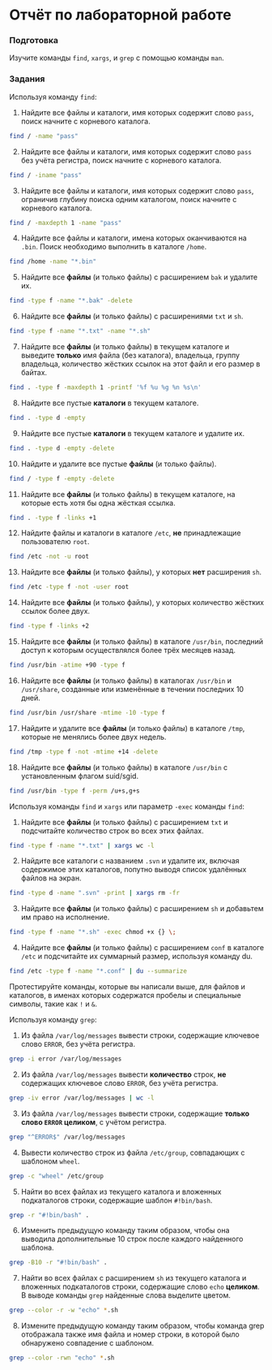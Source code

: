 # Отчёт по лабораторной работе

### Подготовка

Изучите команды `find`, `xargs`, и `grep` с помощью команды `man`.

### Задания

Используя команду `find`:

1. Найдите все файлы и каталоги, имя которых содержит слово `pass`, поиск начните с корневого каталога.
```sh
find / -name "pass"
```
2. Найдите все файлы и каталоги, имя которых содержит слово `pass` без учёта регистра, поиск начните с корневого каталога.
```sh
find / -iname "pass"
```
3. Найдите все файлы и каталоги, имя которых содержит слово `pass`, ограничив глубину поиска одним каталогом, поиск начните с корневого каталога.
```sh
find / -maxdepth 1 -name "pass"
```
4. Найдите все файлы и каталоги, имена которых оканчиваются на `.bin`. Поиск необходимо выполнить в каталоге `/home`.
```sh
find /home -name "*.bin"
```
5. Найдите все **файлы** (и только файлы) с расширением `bak` и удалите их.
```sh
find -type f -name "*.bak" -delete
```
6. Найдите все **файлы** (и только файлы) с расширениями `txt` и `sh`.
```sh
find -type f -name "*.txt" -name "*.sh"
```
7. Найдите все **файлы** (и только файлы) в текущем каталоге и выведите **только** имя файла (без каталога), владельца, группу владельца, количество жёстких ссылок на этот файл и его размер в байтах.
```sh
find . -type f -maxdepth 1 -printf '%f %u %g %n %s\n'
```
8. Найдите все пустые **каталоги** в текущем каталоге.
```sh
find . -type d -empty
```
9. Найдите все пустые **каталоги** в текущем каталоге и удалите их.
```sh
find . -type d -empty -delete
```
10. Найдите и удалите все пустые **файлы** (и только файлы).
```sh
find / -type f -empty -delete
```
11. Найдите все **файлы** (и только файлы) в текущем каталоге, на которые есть хотя бы одна жёсткая ссылка.
```sh
find . -type f -links +1
```
12. Найдите файлы и каталоги в каталоге `/etc`, **не** принадлежащие пользователю `root`.
```sh
find /etc -not -u root
```
13. Найдите все **файлы** (и только файлы), у которых **нет** расширения `sh`.
```sh
find /etc -type f -not -user root
```
14. Найдите все **файлы** (и только файлы), у которых количество жёстких ссылок более двух.
```sh
find -type f -links +2
```
15. Найдите все **файлы** (и только файлы) в каталоге `/usr/bin`, последний доступ к которым 
осуществлялся более трёх месяцев назад.
```sh
find /usr/bin -atime +90 -type f
```
16. Найдите все **файлы** (и только файлы) в каталогах `/usr/bin` и `/usr/share`, созданные или изменённые в течении последних 10 дней.
```sh
find /usr/bin /usr/share -mtime -10 -type f
```
17. Найдите и удалите все **файлы** (и только файлы) в каталоге `/tmp`, которые не менялись более двух недель.
```sh
find /tmp -type f -not -mtime +14 -delete
```
18. Найдите все **файлы** (и только файлы) в каталоге `/usr/bin` с установленным флагом suid/sgid.
```sh
find /usr/bin -type f -perm /u+s,g+s
```

Используя команды `find` и `xargs` или параметр `-exec` команды `find`:

1. Найдите все **файлы** (и только файлы) с расширением `txt` и подсчитайте количество строк во всех этих файлах.
```sh
find -type f -name "*.txt" | xargs wc -l
```
2. Найдите все каталоги с названием `.svn` и удалите их, включая содержимое этих каталогов, попутно выводя список удалённых файлов на экран.
```sh
find -type d -name ".svn" -print | xargs rm -fr
```
3. Найдите все **файлы** (и только файлы) с расширением `sh` и добавьтем им право на исполнение.
```sh
find -type f -name "*.sh" -exec chmod +x {} \;
```
4. Найдите все **файлы** (и только файлы) с расширением `conf` в каталоге `/etc` и подсчитайте их суммарный размер, используя команду du.
```sh
find /etc -type f -name "*.conf" | du --summarize
```

Протестируйте команды, которые вы написали выше, для файлов и каталогов, в именах которых содержатся пробелы и специальные символы, такие как `!` и `&`.

Используя команду `grep`:

1. Из файла `/var/log/messages` вывести строки, содержащие ключевое слово `ERROR`, без учёта регистра.
```sh
grep -i error /var/log/messages
```
2. Из файла `/var/log/messages` вывести **количество** строк, **не** содержащих ключевое слово `ERROR`, без учёта регистра.
```sh
grep -iv error /var/log/messages | wc -l
```
3. Из файла `/var/log/messages` вывести строки, содержащие **только слово `ERROR` целиком**, с учётом регистра.
```sh
grep "^ERROR$" /var/log/messages
```
4. Вывести количество строк из файла `/etc/group`, совпадающих с шаблоном `wheel`.
```sh
grep -c "wheel" /etc/group
```
5. Найти во всех файлах из текущего каталога и вложенных подкаталогов строки, содержащие шаблон `#!bin/bash`.
```sh
grep -r "#!bin/bash" .
```
6. Изменить предыдущую команду таким образом, чтобы она выводила дополнительные 10 строк после каждого найденного шаблона.
```sh
grep -B10 -r "#!bin/bash" . 
```
7. Найти во всех файлах с расширением `sh` из текущего каталога и вложенных подкаталогов строки, содержащие слово `echo` **целиком**. В выводе команды `grep` найденные слова выделите цветом.
```sh
grep --color -r -w "echo" *.sh
```
8. Измените предыдущую команду таким образом, чтобы команда grep отображала также имя файла и номер строки, в которой было обнаружено совпадение с шаблоном.
```sh
grep --color -rwn "echo" *.sh
```
